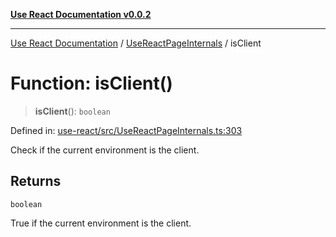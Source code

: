 [**Use React Documentation v0.0.2**](../../README.md)

***

[Use React Documentation](../../modules.md) / [UseReactPageInternals](../README.md) / isClient

# Function: isClient()

> **isClient**(): `boolean`

Defined in: [use-react/src/UseReactPageInternals.ts:303](https://github.com/stonemjs/use-react/blob/0635de04acc6b3a5c28dcf07d1e12a39a8b5e0b9/src/UseReactPageInternals.ts#L303)

Check if the current environment is the client.

## Returns

`boolean`

True if the current environment is the client.
